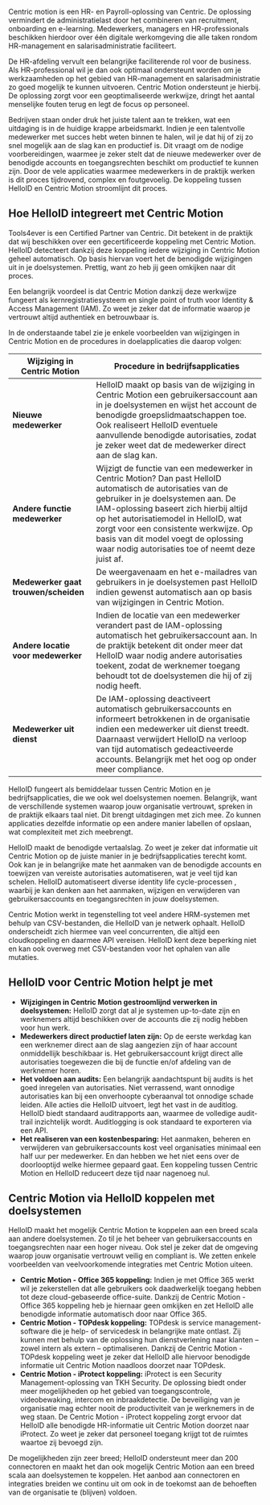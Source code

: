 Centric motion is een HR- en Payroll-oplossing van Centric. De oplossing vermindert de administratielast door het combineren van recruitment, onboarding en e-learning. Medewerkers, managers en HR-professionals beschikken hierdoor over één digitale werkomgeving die alle taken rondom HR-management en salarisadministratie faciliteert.

De HR-afdeling vervult een belangrijke faciliterende rol voor de business. Als HR-professional wil je dan ook optimaal ondersteunt worden om je werkzaamheden op het gebied van HR-management en salarisadministratie zo goed mogelijk te kunnen uitvoeren. Centric Motion ondersteunt je hierbij. De oplossing zorgt voor een geoptimaliseerde werkwijze, dringt het aantal menselijke fouten terug en legt de focus op personeel.

Bedrijven staan onder druk het juiste talent aan te trekken, wat een uitdaging is in de huidige krappe arbeidsmarkt. Indien je een talentvolle medewerker met succes hebt weten binnen te halen, wil je dat hij of zij zo snel mogelijk aan de slag kan en productief is. Dit vraagt om de nodige voorbereidingen, waarmee je zeker stelt dat de nieuwe medewerker over de benodigde accounts en toegangsrechten beschikt om productief te kunnen zijn. Door de vele applicaties waarmee medewerkers in de praktijk werken is dit proces tijdrovend, complex en foutgevoelig. De koppeling tussen HelloID en Centric Motion stroomlijnt dit proces. 

## Hoe HelloID integreert met Centric Motion
Tools4ever is een Certified Partner van Centric. Dit betekent in de praktijk dat wij beschikken over een gecertificeerde koppeling met Centric Motion. HelloID detecteert dankzij deze koppeling iedere wijziging in Centric Motion geheel automatisch. Op basis hiervan voert het de benodigde wijzigingen uit in je doelsystemen. Prettig, want zo heb jij geen omkijken naar dit proces. 

Een belangrijk voordeel is dat Centric Motion dankzij deze werkwijze fungeert als kernregistratiesysteem en single point of truth voor Identity & Access Management (IAM). Zo weet je zeker dat de informatie waarop je vertrouwt altijd authentiek en betrouwbaar is. 

In de onderstaande tabel zie je enkele voorbeelden van wijzigingen in Centric Motion en de procedures in doelapplicaties die daarop volgen:

| Wijziging in Centric Motion	         | Procedure in bedrijfsapplicaties |
| ------------------------------------ | -------------------------------- |
| **Nieuwe medewerker**                |	HelloID maakt op basis van de wijziging in Centric Motion een gebruikersaccount aan in je doelsystemen en wijst het account de benodigde groepslidmaatschappen toe. Ook realiseert HelloID eventuele aanvullende benodigde autorisaties, zodat je zeker weet dat de medewerker direct aan de slag kan. |
| **Andere functie medewerker**        |	Wijzigt de functie van een medewerker in Centric Motion? Dan past HelloID automatisch de autorisaties van de gebruiker in je doelsystemen aan. De IAM-oplossing baseert zich hierbij altijd op het autorisatiemodel in HelloID, wat zorgt voor een consistente werkwijze. Op basis van dit model voegt de oplossing waar nodig autorisaties toe of neemt deze juist af. |
| **Medewerker gaat trouwen/scheiden** | De weergavenaam en het e-mailadres van gebruikers in je doelsystemen past HelloID indien gewenst automatisch aan op basis van wijzigingen in Centric Motion. |
| **Andere locatie voor medewerker**   | Indien de locatie van een medewerker verandert past de IAM-oplossing automatisch het gebruikersaccount aan. In de praktijk betekent dit onder meer dat HelloID waar nodig andere autorisaties toekent, zodat de werknemer toegang behoudt tot de doelsystemen die hij of zij nodig heeft. |
| **Medewerker uit dienst**	           | De IAM-oplossing deactiveert automatisch gebruikersaccounts en informeert betrokkenen in de organisatie indien een medewerker uit dienst treedt. Daarnaast verwijdert HelloID na verloop van tijd automatisch gedeactiveerde accounts. Belangrijk met het oog op onder meer compliance. |

HelloID fungeert als bemiddelaar tussen Centric Motion en je bedrijfsapplicaties, die we ook wel doelsystemen noemen. Belangrijk, want de verschillende systemen waarop jouw organisatie vertrouwt, spreken in de praktijk elkaars taal niet. Dit brengt uitdagingen met zich mee. Zo kunnen applicaties dezelfde informatie op een andere manier labellen of opslaan, wat complexiteit met zich meebrengt.

HelloID maakt de benodigde vertaalslag. Zo weet je zeker dat informatie uit Centric Motion op de juiste manier in je bedrijfsapplicaties terecht komt. Ook kan je in belangrijke mate het aanmaken van de benodigde accounts en toewijzen van vereiste autorisaties automatiseren, wat je veel tijd kan schelen. HelloID automatiseert diverse identity life cycle-processen , waarbij je kan denken aan het aanmaken, wijzigen en verwijderen van gebruikersaccounts en toegangsrechten in jouw doelsystemen.

Centric Motion werkt in tegenstelling tot veel andere HRM-systemen met behulp van CSV-bestanden, die HelloID van je netwerk ophaalt. HelloID onderscheidt zich hiermee van veel concurrenten, die altijd een cloudkoppeling en daarmee API vereisen. HelloID kent deze beperking niet en kan ook overweg met CSV-bestanden voor het ophalen van alle mutaties.

## HelloID voor Centric Motion helpt je met 

* **Wijzigingen in Centric Motion gestroomlijnd verwerken in doelsystemen:** HelloID zorgt dat al je systemen up-to-date zijn en werknemers altijd beschikken over de accounts die zij nodig hebben voor hun werk.
* **Medewerkers direct productief laten zijn:** Op de eerste werkdag kan een werknemer direct aan de slag aangezien zijn of haar account onmiddellijk beschikbaar is. Het gebruikersaccount krijgt direct alle autorisaties toegewezen die bij de functie en/of afdeling van de werknemer horen. 
* **Het voldoen aan audits:** Een belangrijk aandachtspunt bij audits is het goed inregelen van autorisaties. Niet verrassend, want onnodige autorisaties kan bij een onverhoopte cyberaanval tot onnodige schade leiden. Alle acties die HelloID uitvoert, legt het vast in de auditlog. HelloID   biedt standaard auditrapports aan, waarmee de volledige audit-trail inzichtelijk wordt. Auditlogging is ook standaard te exporteren via een API. 
* **Het realiseren van een kostenbesparing:** Het aanmaken, beheren en verwijderen van gebruikersaccounts kost veel organisaties minimaal een half uur per medewerker.  En dan hebben we het niet eens over de doorlooptijd welke hiermee gepaard gaat. Een koppeling tussen Centric Motion en HelloID reduceert deze tijd naar nagenoeg nul. 

## Centric Motion via HelloID koppelen met doelsystemen
HelloID maakt het mogelijk Centric Motion te koppelen aan een breed scala aan andere doelsystemen. Zo til je het beheer van gebruikersaccounts en toegangsrechten naar een hoger niveau. Ook stel je zeker dat de omgeving waarop jouw organisatie vertrouwt veilig en compliant is. We zetten enkele voorbeelden van veelvoorkomende integraties met Centric Motion uiteen.

* **Centric Motion - Office 365 koppeling:** Indien je met Office 365 werkt wil je zekerstellen dat alle gebruikers ook daadwerkelijk toegang hebben tot deze cloud-gebaseerde office-suite. Dankzij de Centric Motion - Office 365 koppeling heb je hiernaar geen omkijken en zet HelloID alle benodigde informatie automatisch door naar Office 365. 
* **Centric Motion - TOPdesk koppeling:** TOPdesk is service management-software die je help- of servicedesk in belangrijke mate ontlast. Zij kunnen met behulp van de oplossing hun dienstverlening naar klanten – zowel intern als extern – optimaliseren. Dankzij de Centric Motion - TOPdesk koppeling weet je zeker dat HelloID alle hiervoor benodigde informatie uit Centric Motion naadloos doorzet naar TOPdesk.
* **Centric Motion - iProtect koppeling:** iProtect is een Security Management-oplossing van TKH Security. De oplossing biedt onder meer mogelijkheden op het gebied van toegangscontrole, videobewaking, intercom en inbraakdetectie. De beveiliging van je organisatie mag echter nooit de productiviteit van je werknemers in de weg staan. De Centric Motion - iProtect koppeling zorgt ervoor dat HelloID alle benodigde HR-informatie uit Centric Motion doorzet naar iProtect. Zo weet je zeker dat personeel toegang krijgt tot de ruimtes waartoe zij bevoegd zijn.

De mogelijkheden zijn zeer breed; HelloID ondersteunt meer dan 200 connectoren en maakt het dan ook mogelijk Centric Motion aan een breed scala aan doelsystemen te koppelen. Het aanbod aan connectoren en integraties breiden we continu uit om ook in de toekomst aan de behoeften van de organisatie te (blijven) voldoen.  
